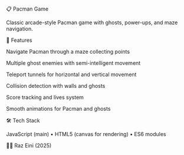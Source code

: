 📋 Pacman Game

Classic arcade-style Pacman game with ghosts, power-ups, and maze navigation.

🚀 Features

Navigate Pacman through a maze collecting points

Multiple ghost enemies with semi-intelligent movement

Teleport tunnels for horizontal and vertical movement

Collision detection with walls and ghosts

Score tracking and lives system

Smooth animations for Pacman and ghosts

🛠️ Tech Stack

JavaScript (main) • HTML5 (canvas for rendering) • ES6 modules

👨‍💻 Raz Eini (2025)
